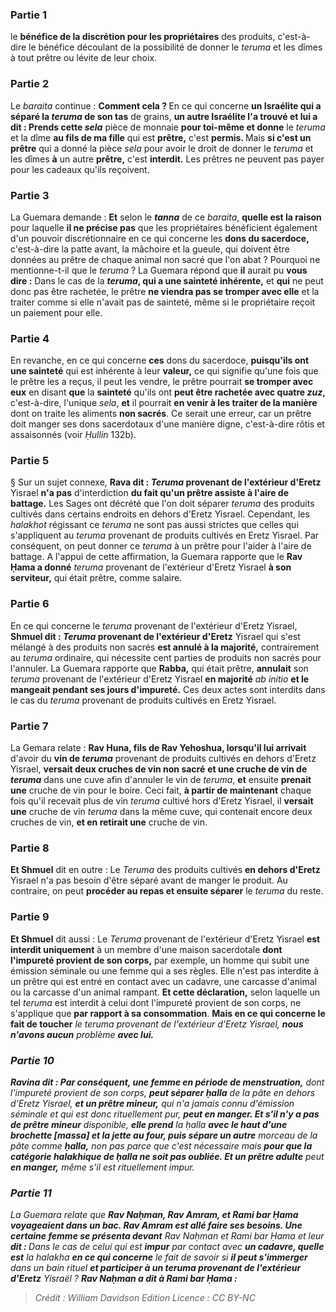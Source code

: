 
### Partie 1
le <b>bénéfice de la discrétion pour les propriétaires</b> des produits, c'est-à-dire le bénéfice découlant de la possibilité de donner le <i>teruma</i> et les dîmes à tout prêtre ou lévite de leur choix.

### Partie 2
Le <i>baraita</i> continue : <b>Comment cela ? </b> En ce qui concerne <b>un Israélite qui a séparé la <i>teruma</i> de son tas</b> de grains, <b>un autre Israélite l'a trouvé et lui a dit : Prends cette <i>sela</i></b> pièce de monnaie <b>pour toi-même et donne</b> le <i>teruma</i> et la dîme <b>au fils de ma fille</b> qui est <b>prêtre,</b> c'est <b>permis. </b> Mais <b>si c'est un prêtre</b> qui a donné la pièce <i>sela</i> pour avoir le droit de donner le <i>teruma</i> et les dîmes <b>à</b> un autre <b>prêtre,</b> c'est <b>interdit.</b> Les prêtres ne peuvent pas payer pour les cadeaux qu'ils reçoivent.

### Partie 3
La Guemara demande : <b>Et</b> selon le <b><i>tanna</i></b> de ce <i>baraita</i>, <b>quelle est la raison</b> pour laquelle <b>il ne précise pas</b> que les propriétaires bénéficient également d'un pouvoir discrétionnaire en ce qui concerne les <b>dons du sacerdoce,</b> c'est-à-dire la patte avant, la mâchoire et la gueule, qui doivent être données au prêtre de chaque animal non sacré que l'on abat ? Pourquoi ne mentionne-t-il que le <i>teruma</i> ? La Guemara répond que <b>il</b> aurait pu <b>vous dire :</b> Dans le cas de la <b><i>teruma</i>, qui a une sainteté inhérente,</b> et <b>qui</b> ne peut donc pas être rachetée,</b> le prêtre <b>ne viendra pas se tromper avec elle</b> et la traiter comme si elle n'avait pas de sainteté, même si le propriétaire reçoit un paiement pour elle.

### Partie 4
En revanche, en ce qui concerne <b>ces</b> dons du sacerdoce, <b>puisqu'ils ont une sainteté</b> qui est inhérente à leur <b>valeur,</b> ce qui signifie qu'une fois que le prêtre les a reçus, il peut les vendre, le prêtre pourrait <b>se tromper avec eux</b> en disant <b>que</b> la <b>sainteté</b> qu'ils ont <b>peut être rachetée avec quatre <i>zuz</i>,</b> c'est-à-dire, l'unique <i>sela</i>, <b>et</b> il pourrait <b>en venir à les traiter de la manière</b> dont on traite les aliments <b>non sacrés</b>. Ce serait une erreur, car un prêtre doit manger ses dons sacerdotaux d'une manière digne, c'est-à-dire rôtis et assaisonnés (voir <i>Ḥullin</i> 132b).

### Partie 5
§ Sur un sujet connexe, <b>Rava dit : <i>Teruma</i> provenant de l'extérieur d'Eretz</b> Yisrael <b>n'a pas</b> d'interdiction <b>du fait qu'un prêtre assiste à l'aire de battage.</b> Les Sages ont décrété que l'on doit séparer <i>teruma</i> des produits cultivés dans certains endroits en dehors d'Eretz Yisrael. Cependant, les <i>halakhot</i> régissant ce <i>teruma</i> ne sont pas aussi strictes que celles qui s'appliquent au <i>teruma</i> provenant de produits cultivés en Eretz Yisrael. Par conséquent, on peut donner ce <i>teruma</i> à un prêtre pour l'aider à l'aire de battage. A l'appui de cette affirmation, la Guemara rapporte que le <b>Rav Ḥama a donné</b> <i>teruma</i> provenant de l'extérieur d'Eretz Yisrael <b>à son serviteur,</b> qui était prêtre, comme salaire.

### Partie 6
En ce qui concerne le <i>teruma</i> provenant de l'extérieur d'Eretz Yisrael, <b>Shmuel dit : <i>Teruma</i> provenant de l'extérieur d'Eretz</b> Yisrael qui s'est mélangé à des produits non sacrés <b>est annulé à la majorité,</b> contrairement au <i>teruma</i> ordinaire, qui nécessite cent parties de produits non sacrés pour l'annuler. La Guemara rapporte que <b>Rabba,</b> qui était prêtre, <b>annulait</b> son <i>teruma</i> provenant de l'extérieur d'Eretz Yisrael <b>en majorité</b> <i>ab initio</i> <b>et le mangeait pendant ses jours d'impureté.</b> Ces deux actes sont interdits dans le cas du <i>teruma</i> provenant de produits cultivés en Eretz Yisrael.

### Partie 7
La Gemara relate : <b>Rav Huna, fils de Rav Yehoshua, lorsqu'il lui arrivait</b> d'avoir du <b>vin de <i>teruma</i></b> provenant de produits cultivés en dehors d'Eretz Yisrael, <b>versait deux cruches de vin non sacré</b> <b>et une cruche de vin de <i>teruma</i></b> dans une cuve afin d'annuler le vin de <i>teruma</i>, <b>et</b> ensuite <b>prenait une</b> cruche de vin pour le boire. Ceci fait, <b>à partir de maintenant</b> chaque fois qu'il recevait plus de vin <i>teruma</i> cultivé hors d'Eretz Yisrael, il <b>versait une</b> cruche de vin <i>teruma</i> dans la même cuve, qui contenait encore deux cruches de vin, <b>et en retirait une</b> cruche de vin.

### Partie 8
<b>Et Shmuel</b> dit en outre : Le <i>Teruma</i> des</b> produits cultivés <b>en dehors d'Eretz</b> Yisrael n'a pas besoin d'être séparé avant de manger le produit. Au contraire, on peut <b>procéder au repas et ensuite séparer</b> le <i>teruma</i> du reste.

### Partie 9
<b>Et Shmuel</b> dit aussi : Le <i>Teruma</i> provenant de l'extérieur d'Eretz</b> Yisrael <b>est interdit uniquement</b> à un membre d'une maison sacerdotale <b>dont l'impureté provient de son corps,</b> par exemple, un homme qui subit une émission séminale ou une femme qui a ses règles. Elle n'est pas interdite à un prêtre qui est entré en contact avec un cadavre, une carcasse d'animal ou la carcasse d'un animal rampant. <b>Et cette déclaration,</b> selon laquelle un tel <i>teruma</i> est interdit à celui dont l'impureté provient de son corps, ne s'applique que <b>par rapport à sa consommation</b>. <b>Mais en ce qui concerne le fait de toucher</b> <i>le <i>teruma</i> provenant de l'extérieur d'Eretz Yisrael, <b>nous n'avons aucun</b> problème <b>avec lui.</b>

### Partie 10
<b>Ravina dit : Par conséquent, une femme en période de menstruation,</b> dont l'impureté provient de son corps, <b>peut séparer <i>ḥalla</i></b> de la pâte en dehors d'Eretz Yisrael, <b>et un prêtre mineur,</b> qui n'a jamais connu d'émission séminale et qui est donc rituellement pur, <b>peut en manger. Et s'il n'y a pas de prêtre mineur</b> disponible, <b>elle prend</b> la <i>ḥalla</i> <b>avec le haut d'une brochette [<i>massa</i>] et la jette au four, puis sépare un autre</b> morceau de la pâte comme <b><i>ḥalla</i>,</b> non pas parce que c'est nécessaire mais <b>pour que la</b> <b>catégorie halakhique de <i>ḥalla</i> ne soit pas oubliée. Et un prêtre adulte</b> peut <b>en manger,</b> même s'il est rituellement impur.

### Partie 11
La Guemara relate que <b>Rav Naḥman, Rav Amram, et Rami bar Ḥama voyageaient dans un bac. Rav Amram est allé faire ses besoins. Une certaine femme se présenta devant</b> Rav Naḥman et Rami bar Ḥama et leur <b>dit : </b> Dans le cas de celui qui est <b>impur</b> par contact avec <b>un cadavre, quelle est</b> la <i>halakha</i> <b>en ce qui concerne</b> le fait de savoir si <b>il peut s'immerger</b> dans un bain rituel <b>et participer à un <i>teruma</i> provenant de l'extérieur d'Eretz</b> Yisraël ? <b>Rav Naḥman a dit à Rami bar Ḥama :</b>

>Crédit : William Davidson Edition
>Licence : CC BY-NC